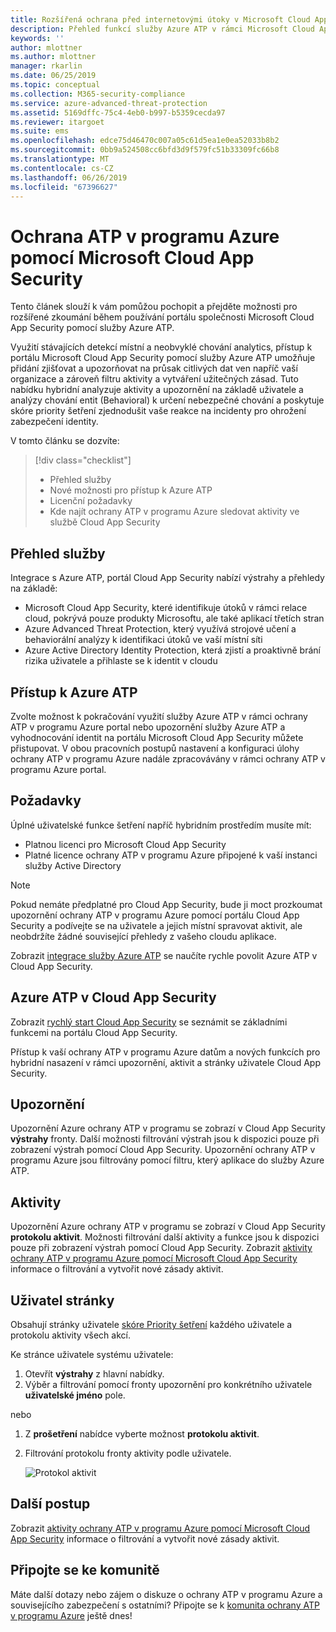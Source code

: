 ```yaml
---
title: Rozšířená ochrana před internetovými útoky v Microsoft Cloud App Security | Dokumentace Microsoftu
description: Přehled funkcí služby Azure ATP v rámci Microsoft Cloud App Security.
keywords: ''
author: mlottner
ms.author: mlottner
manager: rkarlin
ms.date: 06/25/2019
ms.topic: conceptual
ms.collection: M365-security-compliance
ms.service: azure-advanced-threat-protection
ms.assetid: 5169dffc-75c4-4eb0-b997-b5359cecda97
ms.reviewer: itargoet
ms.suite: ems
ms.openlocfilehash: edce75d46470c007a05c61d5ea1e0ea52033b8b2
ms.sourcegitcommit: 0bb9a524508cc6bfd3d9f579fc51b33309fc66b8
ms.translationtype: MT
ms.contentlocale: cs-CZ
ms.lasthandoff: 06/26/2019
ms.locfileid: "67396627"
---
```

# <a name="using-azure-atp-with-microsoft-cloud-app-security"></a>Ochrana ATP v programu Azure pomocí Microsoft Cloud App Security 


Tento článek slouží k vám pomůžou pochopit a přejděte možnosti pro rozšířené zkoumání během používání portálu společnosti Microsoft Cloud App Security pomocí služby Azure ATP. 

Využití stávajících detekcí místní a neobvyklé chování analytics, přístup k portálu Microsoft Cloud App Security pomocí služby Azure ATP umožňuje přidání zjišťovat a upozorňovat na průsak citlivých dat ven napříč vaší organizace a zároveň filtru aktivity a vytváření užitečných zásad. Tuto nabídku hybridní analyzuje aktivity a upozornění na základě uživatele a analýzy chování entit (Behavioral) k určení nebezpečné chování a poskytuje skóre priority šetření zjednodušit vaše reakce na incidenty pro ohrožení zabezpečení identity. 

V tomto článku se dozvíte:

> [!div class="checklist"]
> * Přehled služby
> * Nové možnosti pro přístup k Azure ATP
> * Licenční požadavky
> * Kde najít ochrany ATP v programu Azure sledovat aktivity ve službě Cloud App Security

## <a name="service-overview"></a>Přehled služby

Integrace s Azure ATP, portál Cloud App Security nabízí výstrahy a přehledy na základě:
- Microsoft Cloud App Security, které identifikuje útoků v rámci relace cloud, pokrývá pouze produkty Microsoftu, ale také aplikací třetích stran
- Azure Advanced Threat Protection, který využívá strojové učení a behaviorální analýzy k identifikaci útoků ve vaší místní síti
- Azure Active Directory Identity Protection, která zjistí a proaktivně brání rizika uživatele a přihlaste se k identit v cloudu

## <a name="access-azure-atp"></a>Přístup k Azure ATP

Zvolte možnost k pokračování využití služby Azure ATP v rámci ochrany ATP v programu Azure portal nebo upozornění služby Azure ATP a vyhodnocování identit na portálu Microsoft Cloud App Security můžete přistupovat. V obou pracovních postupů nastavení a konfiguraci úlohy ochrany ATP v programu Azure nadále zpracovávány v rámci ochrany ATP v programu Azure portal. 

## <a name="prerequisites"></a>Požadavky

Úplné uživatelské funkce šetření napříč hybridním prostředím musíte mít:
- Platnou licenci pro Microsoft Cloud App Security
- Platné licence ochrany ATP v programu Azure připojené k vaší instanci služby Active Directory
 
>[!NOTE]
>Pokud nemáte předplatné pro Cloud App Security, bude ji moct prozkoumat upozornění ochrany ATP v programu Azure pomocí portálu Cloud App Security a podívejte se na uživatele a jejich místní spravovat aktivit, ale neobdržíte žádné související přehledy z vašeho cloudu aplikace.

Zobrazit [integrace služby Azure ATP](https://docs.microsoft.com/cloud-app-security/aatp-integration) se naučíte rychle povolit Azure ATP v Cloud App Security.  
 
## <a name="azure-atp-in-cloud-app-security"></a>Azure ATP v Cloud App Security 

Zobrazit [rychlý start Cloud App Security](https://docs.microsoft.com/cloud-app-security/getting-started-with-cloud-app-security) se seznámit se základními funkcemi na portálu Cloud App Security. 

Přístup k vaší ochrany ATP v programu Azure datům a nových funkcích pro hybridní nasazení v rámci upozornění, aktivit a stránky uživatele Cloud App Security. 

## <a name="alerts"></a>Upozornění

Upozornění Azure ochrany ATP v programu se zobrazí v Cloud App Security **výstrahy** fronty. Další možnosti filtrování výstrah jsou k dispozici pouze při zobrazení výstrah pomocí Cloud App Security. Upozornění ochrany ATP v programu Azure jsou filtrovány pomocí filtru, který aplikace do služby Azure ATP. 


## <a name="activities"></a>Aktivity

Upozornění Azure ochrany ATP v programu se zobrazí v Cloud App Security **protokolu aktivit**. Možnosti filtrování další aktivity a funkce jsou k dispozici pouze při zobrazení výstrah pomocí Cloud App Security. Zobrazit [aktivity ochrany ATP v programu Azure pomocí Microsoft Cloud App Security](https://docs.microsoft.com/azure-advanced-threat-protection/atp-activities-filtering-mcas) informace o filtrování a vytvořit nové zásady aktivit.  

## <a name="user-pages"></a>Uživatel stránky 

Obsahují stránky uživatele [skóre Priority šetření](https://docs.microsoft.com/cloud-app-security/tutorial-ueba) každého uživatele a protokolu aktivity všech akcí. 

Ke stránce uživatele systému uživatele:
1. Otevřít **výstrahy** z hlavní nabídky.
1. Výběr a filtrování pomocí fronty upozornění pro konkrétního uživatele **uživatelské jméno** pole.

 nebo

1. Z **prošetření** nabídce vyberte možnost **protokolu aktivit**. 
1. Filtrování protokolu fronty aktivity podle uživatele. 

    ![Protokol aktivit](media/atp-mcas-activity-filter.png)

## <a name="next-steps"></a>Další postup

Zobrazit [aktivity ochrany ATP v programu Azure pomocí Microsoft Cloud App Security](https://docs.microsoft.com/azure-advanced-threat-protection/atp-activities-filtering-mcas) informace o filtrování a vytvořit nové zásady aktivit. 
  
## <a name="join-the-community"></a>Připojte se ke komunitě

Máte další dotazy nebo zájem o diskuze o ochrany ATP v programu Azure a souvisejícího zabezpečení s ostatními? Připojte se k [komunita ochrany ATP v programu Azure](https://techcommunity.microsoft.com/t5/Azure-Advanced-Threat-Protection/bd-p/AzureAdvancedThreatProtection) ještě dnes!




